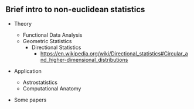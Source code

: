 ## Brief intro to non-euclidean statistics

* Theory
  * Functional Data Analysis
  * Geometric Statistics
    * Directional Statistics
      * https://en.wikipedia.org/wiki/Directional_statistics#Circular_and_higher-dimensional_distributions

* Application
  * Astrostatistics
  * Computational Anatomy

* Some papers
